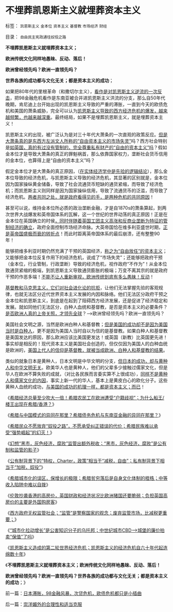 # 不埋葬凯恩斯主义就埋葬资本主义

标签： `凯恩斯主义` `金本位` `资本主义` `基督教` `市场经济` `财经` 

目录： `自由民主宪政通往奴役之路`

**不埋葬凯恩斯主义就埋葬资本主义；**

**欧洲传统文化同样地愚昧、反动、落后！**

**欧洲曾经领先吗？欧洲一直领先吗？**

**世界各族的成功都与文化无关；都是资本主义的成功**；

如果把80年代的里根革命（和撒切尔主义），[看作是对凯恩斯主义逆流的一次反击](../../../2012/5/16/公有制改革模式“逢危机向左转”救的是贵族特权阶层.md)，把98金融危机看作是东南亚被合并进凯恩斯主义洪流的分支，那么自50年代晚期，肯尼迪上台开始出现的凯恩斯主义导致的严重的滞胀，一直到今天的欧债危机和美国的萧条威胁，完全可以认为[凯恩斯主义导致的西方经济危机的爆发，越来越频繁，也越来越深重](../../../2012/7/15/西方国家折腾财政危机，债务危机，滥发货币；已经有几千年；.md)。最终结局，如果不是埋葬凯恩斯主义，就是埋葬资本主义！

凯恩斯主义的出现，被广泛认为是对三十年代大萧条的一次直观的政策反应。[但是大萧条真的是东西方左派文人所称的“自由资本主义的市场失灵”](../../../2012/5/28/最多只有一种经济学是科学的.md)吗？西方社会特别是[如英国，真的有过没有管制的，完全尊重私有财产的“自由的资本主义”吗](../../../2011/12/10/道德经济学的“公平与效率”和亚当斯密的“自由精神”.md)？假如金本位才是导致大萧条的真正的罪魁祸首，那么依靠国家权力，垄断社会货币信用的金本位，也算得上是“自由的资本主义”吗？

假定金本位才是大萧条的真正原因，（[在实体经济学中是先验的逻辑结论](../../../2012/2/21/国际资本流动是假象,金本位不成立，货币战争也就不成立.md)），那么金本位导致的经济危机，与凯恩斯主义导致的经济危机，其显著的区别就是，金本位因为国家操纵黄金储备，导致了社会流通货币短缺的通货紧缩，而导致了经济危机；而凯恩斯主义则同样是因为国家操纵信用，导致了流通货币的泛滥，而导致了经济危机。[两者共同之处，就是政府看得见的手，是两种危机的共同原因](../../../2011/12/9/世界上没有免费的午餐；别以为经济学都不是科学.md)！

甚至可以说，维持金本位所必质的政治垄断金融，才是自1870s的萧条算起，到两次世界大战爆发和英帝国体系的瓦解，这一个世纪的世界动荡的真正原因！正是在金本位在英国确立的时侯[，同时伴随着英国工团主义高涨和反商业垄断为特征的管制经济的确立](../../../2012/6/4/工团主义是历史反动的多数人暴政.md)，政府全面控制市场经济命脉。大英帝国恰在维多利亚盛世时期，[正是英帝国盛极而衰的转折点](../../../2011/12/14/人权私有制解放是艰辛的进程，“现代通往奴役之路”的转折点.md)！而此时距离英帝国体系的最后崩溃，还有整整90年！

能够把维多利亚时期仍然充满了干预的英国经济，[称之为“自由放任”的资本主义](../../../2012/7/15/经济周期的根源是政治经济特权.md)；又能够把金本位反复作用下的经济危机，说成了“市场失灵”；还能够把政府干预（金本位，行业管制，行政垄断）导致的经济危机，视作政府“不作为”！从金本位致通货紧缩的极端，到凯恩斯主义导致通货膨胀的极端；万变不离其宗的就是政府干预的作恶多端！[不能不让人重新审视，欧洲传统到底有多么愚昧！反动](../../../2011/10/3/欧洲传统的愚昧反动，诺贝尔经济学奖的学术权威！.md)！

[基督教和马克思主义，它们对社会进化论的抗拒](../../../2011/9/16/为什么基督教和马克思主义都攻击科学进化论？.md)，让他们无法掌握先验的客观规律，也就无法区分近代世界资本主义发展的内因和脉络。他们无法区分政府干预之金本位和凯恩斯主义，到底是在起到了阻碍西方经济发展，还是促进了经济稳定和发展。就如同他们无法区分，白种人血统和基督教，是否是资本主义的必要条件？[是否欧洲人真的上帝关照，才领先全球](../../../2011/10/31/基督教沙文主义欧洲中心论和种族主义，都服务于殖民主义.md)？——>欧洲曾经领先吗？欧洲一直领先吗？

美国社会文明之源，当然是欧洲白种人和基督教；[但是美国的成功却不是因为美国当时是白种人](../../../2011/10/3/欧洲是民主的后进社会；现代资本主义制度发源于美洲殖民地.md)，更不是因为美国人当时自以为信的是基督教。如果白种人和基督教是美国发达的原因，那么欧洲应该比美国更发达！或英国（新教）比英国更先进！事实却是相反的！现代资本主义是美国社会创造的，但仅仅因为美国人的白种血统是欧洲的，[美国上代人的信仰是基督教，就被当成欧洲、白种人和基督教的结果](../../../2011/9/30/基督教必须抛弃原罪观，才能接纳人权.md)。

类似的就象日本是黄种人，日本文明是中华文明的分支，[但日本的成功，却与黄种人和中华文明无关](../../../2011/8/22/日本对东亚有贡献；传统文化如抱薪救火.md)。欧美华人也是黄种人，他们的父辈多少接触过儒家文化，但是华人在欧洲不算失败的成就，（对比各民族而言委实算不上很成功），[同样不是黄种人和儒家文化的内因](../../../2009/6/21/儒家文化信仰者认同人权普世的价值观吗.md)，事实上新一代的华人，基本上是黄皮白心的欧化分子。这些黄种人血统的成功，[与美国的成功的机理一样，都是资本主义；而已](../../../2011/2/22/什么是人权普世价值观的根本正义？.md)！

《[希腊经济总量至少吹大一倍！希腊农民工在欧洲遭受“户籍歧视”；为什么船王/楼王出现在希腊/香港？](../../../2012/9/3/希腊GDP吹大了多少倍？希腊船王李嘉诚.md)》

《[希腊与中国模式的异同在那里？希腊债务危机与东南亚金融的异同在那里？](../../../2012/9/5/希腊的模式如何演变成欧债危机？.md)》

《[希腊民众不愿放弃“奴役之路”，不愿承受纠正错误的代价；希腊民族难以承受“强势崛起”的幻灭！](../../../2012/9/5/希腊人民难以承受“强势崛起”的幻灭！.md)》

《[幻想“黑市，灰色经济，腐败”监管出额外税收；“黑市，灰色经济，腐败”是公有制和监管的影子](../../../2012/9/5/幻想“黑市，灰色经济，腐败”能榨出额外税收.md)》

《[公有制背景下的“特权，Charter，政策”相当于“减税，自由”；私有制背景下相当于“加税，奴役”](../../../2012/9/6/傻逼绝对可以“胜天”.md)》

《[希腊城市化的误区，保增长的极限；希腊贫穷落后是自身文化体制的桎梏；中等收入陷阱中难以自拨](../../../2012/9/14/希腊城市化的误区，保增长的极限；.md)》

《[伦敦抄袭香港的高房价，英国财政和经济状况比欧洲猪国还要脆弱；负担英国高房价的主要是外国购房客](../../../2012/9/14/伦敦抄袭香港的高房价，由外国炒楼团负担.md)》

《[西方政府无权监管社会；“监管”是警察国家的观念；废弃监管市场，比减税更重要；](../../../2012/9/14/西方政府无权监管社会；“监管”是警察国家的观念.md)》

《[“城市化拉动增长”是公害知识分子的乌托邦；中世纪城市CBD——>城堡的廉价拍卖“保值”了吗](../../../2012/9/15/“城市化拉动增长”是公害知识分子的乌托邦.md)》

《[凯恩斯主义造成的第二轮世界经济危机；凯恩斯主义的经济危机自六十年代起连绵数十年](../../../2012/9/15/日本滞胀，98金融风暴，次贷危机，欧债危机都只是小插曲.md)》

《**不埋葬凯恩斯主义就埋葬资本主义；欧洲传统文化同样地愚昧、反动、落后！**

**欧洲曾经领先吗？欧洲一直领先吗？世界各族的成功都与文化无关；都是资本主义的成功**；》



前一篇：[日本滞胀，98金融风暴，次贷危机，欧债危机都只是小插曲](../../../2012/9/15/日本滞胀，98金融风暴，次贷危机，欧债危机都只是小插曲.md)

后一篇：[崇洋媚外的合理性和适当克服](../../../2012/9/15/崇洋媚外的合理性和适当克服.md)